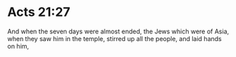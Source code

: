 # Acts 21:27

And when the seven days were almost ended, the Jews which were of Asia, when they saw him in the temple, stirred up all the people, and laid hands on him,